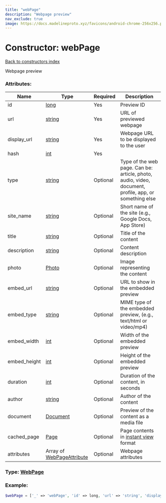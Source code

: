 ```yaml
---
title: "webPage"
description: "Webpage preview"
nav_exclude: true
image: https://docs.madelineproto.xyz/favicons/android-chrome-256x256.png
---
```

# Constructor: webPage  
[Back to constructors index](/API_docs/constructors/index.html)



Webpage preview

### Attributes:

| Name     |    Type       | Required | Description |
|----------|---------------|----------|-------------|
|id|[long](/API_docs/types/long.html) | Yes|Preview ID|
|url|[string](/API_docs/types/string.html) | Yes|URL of previewed webpage|
|display\_url|[string](/API_docs/types/string.html) | Yes|Webpage URL to be displayed to the user|
|hash|[int](/API_docs/types/int.html) | Yes|
|type|[string](/API_docs/types/string.html) | Optional|Type of the web page. Can be: article, photo, audio, video, document, profile, app, or something else|
|site\_name|[string](/API_docs/types/string.html) | Optional|Short name of the site (e.g., Google Docs, App Store)|
|title|[string](/API_docs/types/string.html) | Optional|Title of the content|
|description|[string](/API_docs/types/string.html) | Optional|Content description|
|photo|[Photo](/API_docs/types/Photo.html) | Optional|Image representing the content|
|embed\_url|[string](/API_docs/types/string.html) | Optional|URL to show in the embedded preview|
|embed\_type|[string](/API_docs/types/string.html) | Optional|MIME type of the embedded preview, (e.g., text/html or video/mp4)|
|embed\_width|[int](/API_docs/types/int.html) | Optional|Width of the embedded preview|
|embed\_height|[int](/API_docs/types/int.html) | Optional|Height of the embedded preview|
|duration|[int](/API_docs/types/int.html) | Optional|Duration of the content, in seconds|
|author|[string](/API_docs/types/string.html) | Optional|Author of the content|
|document|[Document](/API_docs/types/Document.html) | Optional|Preview of the content as a media file|
|cached\_page|[Page](/API_docs/types/Page.html) | Optional|Page contents in [instant view](https://instantview.telegram.org) format|
|attributes|Array of [WebPageAttribute](/API_docs/types/WebPageAttribute.html) | Optional|Webpage attributes|



### Type: [WebPage](/API_docs/types/WebPage.html)


### Example:

```php
$webPage = ['_' => 'webPage', 'id' => long, 'url' => 'string', 'display_url' => 'string', 'hash' => int, 'type' => 'string', 'site_name' => 'string', 'title' => 'string', 'description' => 'string', 'photo' => Photo, 'embed_url' => 'string', 'embed_type' => 'string', 'embed_width' => int, 'embed_height' => int, 'duration' => int, 'author' => 'string', 'document' => Document, 'cached_page' => Page, 'attributes' => [WebPageAttribute, WebPageAttribute]];
```  

